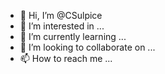 - 👋 Hi, I’m @CSulpice
- 👀 I’m interested in ...
- 🌱 I’m currently learning ...
- 💞️ I’m looking to collaborate on ...
- 📫 How to reach me ...

<!---
CSulpice/CSulpice is a ✨ special ✨ repository because its `README.md` (this file) appears on your GitHub profile.
You can click the Preview link to take a look at your changes.
--->
